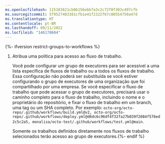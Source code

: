 ```yaml
---
ms.openlocfilehash: 115103621cb0b156ebb7a3c2c72f0f303c497cfb
ms.sourcegitcommit: 5f9527483381cfb1e41f2322f67c80554750a47d
ms.translationtype: HT
ms.contentlocale: pt-BR
ms.lasthandoff: 09/11/2022
ms.locfileid: "146178604"
---
```

{%- ifversion restrict-groups-to-workflows %}
1. Atribua uma política para acesso ao fluxo de trabalho.

   Você pode configurar um grupo de executores para ser acessível a uma lista específica de fluxos de trabalho ou a todos os fluxos de trabalho. Essa configuração não poderá ser substituída se você estiver configurando o grupo de executores de uma organização que foi compartilhado por uma empresa. Se você especificar o fluxo de trabalho que pode acessar o grupo de executores, precisará usar o caminho completo para o fluxo de trabalho, incluindo o nome e o proprietário do repositório, e fixar o fluxo de trabalho em um branch, uma tag ou um SHA completo. Por exemplo: `octo-org/octo-repo/.github/workflows/build.yml@v2, octo-org/octo-repo/.github/workflows/deploy.yml@d6dc6c96df4f32fa27b039f2084f576ed2c5c2a5, monalisa/octo-test/.github/workflows/test.yml@main`. 
   
   Somente os trabalhos definidos diretamente nos fluxos de trabalho selecionados terão acesso ao grupo de executores.{%- endif %}
